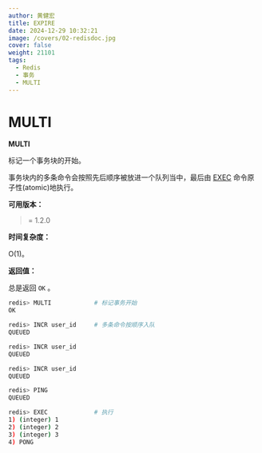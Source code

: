 ```yaml
---
author: 黄健宏
title: EXPIRE
date: 2024-12-29 10:32:21
image: /covers/02-redisdoc.jpg
cover: false
weight: 21101
tags:
  - Redis
  - 事务
  - MULTI
---
```


# MULTI

**MULTI**

标记一个事务块的开始。

事务块内的多条命令会按照先后顺序被放进一个队列当中，最后由 [EXEC](../../11-transation/02-EXEC) 命令原子性(atomic)地执行。

**可用版本：**

>= 1.2.0

**时间复杂度：**

O(1)。

**返回值：**

总是返回 `OK` 。

```bash
redis> MULTI            # 标记事务开始
OK

redis> INCR user_id     # 多条命令按顺序入队
QUEUED

redis> INCR user_id
QUEUED

redis> INCR user_id
QUEUED

redis> PING
QUEUED

redis> EXEC             # 执行
1) (integer) 1
2) (integer) 2
3) (integer) 3
4) PONG
```